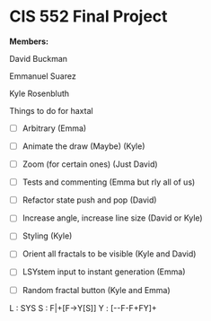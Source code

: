 <h1> CIS 552 Final Project </h1>

<b>Members: </b>

David Buckman

Emmanuel Suarez

Kyle Rosenbluth

Things to do for haxtal

- [ ] Arbitrary (Emma)
- [ ] Animate the draw (Maybe) (Kyle)
- [ ] Zoom (for certain ones) (Just David)
- [ ] Tests and commenting (Emma but rly all of us)
- [ ] Refactor state push and pop (David)
- [ ] Increase angle, increase line size (David or Kyle)
- [ ] Styling (Kyle)
- [ ] Orient all fractals to be visible (Kyle and David)
- [ ] LSYstem input to instant generation (Emma)
- [ ] Random fractal button (Kyle and Emma)


L : SYS
S : F|+[F->Y[S]]
Y : [--F-F+FY]+
